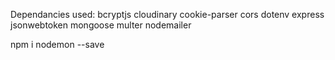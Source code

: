 Dependancies used:
bcryptjs 
cloudinary 
cookie-parser 
cors 
dotenv 
express 
jsonwebtoken 
mongoose 
multer 
nodemailer

npm i nodemon --save